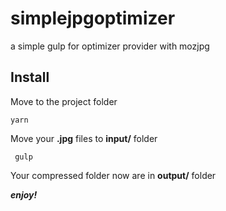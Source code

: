 # simplejpgoptimizer
a simple gulp for optimizer provider with mozjpg


## Install
Move to the project folder

```
yarn
```

Move your **.jpg** files to **input/** folder

```
 gulp
```

Your compressed folder now are in **output/** folder

***enjoy!***